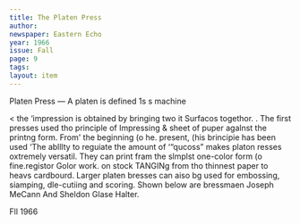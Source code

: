 ```yaml
---
title: The Platen Press
author: 
newspaper: Eastern Echo
year: 1966
issue: Fall
page: 9
tags:
layout: item
---
```


Platen Press — A platen is defined 1s s machine

< the ‘impression is obtained by bringing two it Surfacos togethor. . The first presses used tho principle of Impressing & sheet of puper agalnst the printng form. From' the beginning (o he. present, (his brincipie has been used ‘The ablllty to reguiate the amount of ‘“qucoss” makes platon resses oxtremely versatil. They can print fram the slmplst one-color form (o fine.registor Golor work. on stock TANGINg from tho thinnest paper to heavs cardbourd. Larger platen bresses can aiso bg used for embossing, siamping, dle-cutiing and scoring. Shown below are bressmaen Joseph MeCann And Sheldon Glase Halter.

Fll 1966

